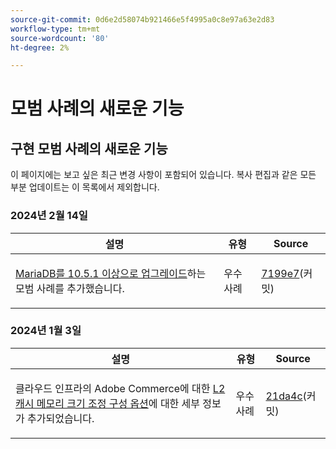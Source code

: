 ```yaml
---
source-git-commit: 0d6e2d58074b921466e5f4995a0c8e97a63e2d83
workflow-type: tm+mt
source-wordcount: '80'
ht-degree: 2%

---
```

# 모범 사례의 새로운 기능

## 구현 모범 사례의 새로운 기능

이 페이지에는 보고 싶은 최근 변경 사항이 포함되어 있습니다. 복사 편집과 같은 모든 부분 업데이트는 이 목록에서 제외합니다.

### 2024년 2월 14일

<table style="table-layout:auto;">
  <thead>
    <tr>
      <th>설명</th>
      <th>유형</th>
      <th>Source</th>
    </tr>
  </thead>
  <tbody>
    <tr>
      <td><p><a href="https://experienceleague.adobe.com/docs/commerce-operations/implementation-playbook/best-practices/maintenance/mariadb-upgrade.html">MariaDB를 10.5.1 이상으로 업그레이드</a>하는 모범 사례를 추가했습니다.</p>
</td>
      <td>우수 사례</td>
      <td><a href="https://github.com/AdobeDocs/commerce-operations.en/commit/7199e74f82cef6dd682f5e240ee2b6fc56da18c8">7199e7</a>(커밋)</td>
    </tr>
  </tbody>
</table><!-- date_group -->

### 2024년 1월 3일

<table style="table-layout:auto;">
  <thead>
    <tr>
      <th>설명</th>
      <th>유형</th>
      <th>Source</th>
    </tr>
  </thead>
  <tbody>
    <tr>
      <td><p>클라우드 인프라의 Adobe Commerce에 대한 <a href="https://experienceleague.adobe.com/docs/commerce-operations/implementation-playbook/best-practices/planning/redis-service-configuration.html">L2 캐시 메모리 크기 조정 구성 옵션</a>에 대한 세부 정보가 추가되었습니다.</p>
</td>
      <td>우수 사례</td>
      <td><a href="https://github.com/AdobeDocs/commerce-operations.en/commit/21da4c22744dbb3b27b0dbe184b946788748a52e">21da4c</a>(커밋)</td>
    </tr>
  </tbody>
</table><!-- date_group --><!-- month_group --><!-- year_group -->
